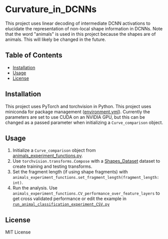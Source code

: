 # Curvature_in_DCNNs

This project uses linear decoding of intermediate DCNN activations to elucidate the representation of non-local shape information in DCNNs. Note that the word "animals" is used in this project because the shapes are of animals. This will likely be changed in the future. 

## Table of Contents

- [Installation](#installation)
- [Usage](#usage)
- [License](#license)

## Installation

This project uses PyTorch and torchvision in Python. This project uses miniconda for package management ([environment.yml](environment.yml)). Currently the parameters are set to use CUDA on an NVIDIA GPU, but this can be changed as a passed parameter when initializing a `Curve_comparison` object. 

## Usage

1. Initialize a `Curve_comparison` object from [animals_experiment_functions.py](animals_experiment_functions.py).
2. Use `torchvision.transforms.Compose` with a [Shapes_Dataset](Shapes_Dataset.py) dataset to create training and testing transforms.
3. Set the fragment length (if using shape fragments) with `animals_experiment_functions.set_fragment_length(fragment_length: int)`.
4. Run the analysis. Use `animals_experiment_functions.CV_performance_over_feature_layers` to get cross validated performance or edit the example in [`run_animal_classification_experiment_CSV.py`](run_animal_classification_experiment_CSV.py)

## License

MIT License